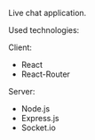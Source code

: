 Live chat application.

Used technologies:

Client:
- React
- React-Router

Server:
- Node.js
- Express.js
- Socket.io
